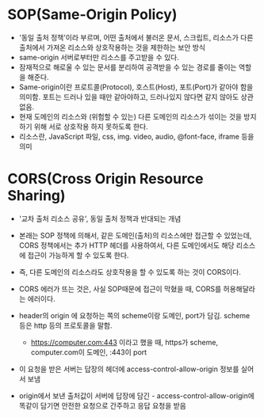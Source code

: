 # SOP(Same-Origin Policy)

- '동일 출처 정책'이라 부르며, 어떤 출처에서 불러온 문서, 스크립트, 리소스가 다른 출처에서 가져온 리소스와 상호작용하는 것을 제한하는 보안 방식
- same-origin 서버로부터만 리소스를 주고받을 수 있다.
- 잠재적으로 해로울 수 있는 문서를 분리하여 공격받을 수 있는 경로를 줄이는 역할을 해준다.
- Same-origin이란 프로트콜(Protocol), 호스트(Host), 포트(Port)가 같아야 함을 의미함. 포트는 드러나 있을 때만 같아야하고, 드러나있지 않다면 같지 않아도 상관없음.
- 현재 도메인의 리소스와 (위험할 수 있는) 다른 도메인의 리소스가 섞이는 것을 방지하기 위해 서로 상호작용 하지 못하도록 한다.
- 리소스란, JavaScript 파일, css, img. video, audio, @font-face, iframe 등을 의미

# CORS(Cross Origin Resource Sharing)

- '교차 출처 리소스 공유', 동일 출처 정책과 반대되는 개념
- 본래는 SOP 정책에 의해서, 같은 도메인(출처)의 리소스에만 접근할 수 있었는데, CORS 정책에서는 추가 HTTP 헤더를 사용하여서, 다른 도메인에서도 해당 리소스에 접근이 가능하게 할 수 있도록 한다.
- 즉, 다른 도메인의 리소스라도 상호작용을 할 수 있도록 하는 것이 CORS이다.
- CORS 에러가 뜨는 것은, 사실 SOP때문에 접근이 막혔을 때, CORS를 허용해달라는 에러이다.
- header의 origin 에 요청하는 쪽의 scheme이랑 도메인, port가 담김. scheme 등은 http 등의 프로토콜을 말함.

  - https://computer.com:443 이라고 했을 때, https가 scheme, computer.com이 도메인, :443이 port

- 이 요청을 받은 서버는 답장의 헤더에 access-control-allow-origin 정보를 실어서 보냄
- origin에서 보낸 출처값이 서버에 답장에 담긴 - access-control-allow-origin에 똑같이 담기면 안전한 요청으로 간주하고 응답 요청을 받음
